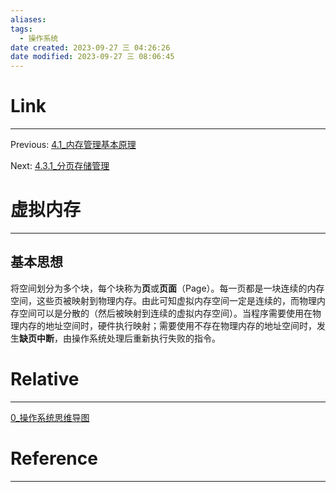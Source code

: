 ```yaml
---
aliases:
tags:
  - 操作系统
date created: 2023-09-27 三 04:26:26
date modified: 2023-09-27 三 08:06:45
---
```


# Link

---

Previous: [4.1_内存管理基本原理](4.1_内存管理基本原理.md)

Next: [4.3.1_分页存储管理](4.3.1_分页存储管理.md)

# 虚拟内存

---

## 基本思想

将空间划分为多个块，每个块称为**页**或**页面**（Page）。每一页都是一块连续的内存空间，这些页被映射到物理内存。由此可知虚拟内存空间一定是连续的，而物理内存空间可以是分散的（然后被映射到连续的虚拟内存空间）。当程序需要使用在物理内存的地址空间时，硬件执行映射；需要使用不存在物理内存的地址空间时，发生**缺页中断**，由操作系统处理后重新执行失败的指令。

# Relative

---

[0_操作系统思维导图](0_操作系统思维导图.md)

# Reference

---
